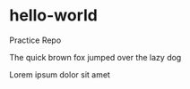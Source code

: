 # hello-world

Practice Repo

The quick brown fox jumped over the lazy dog

Lorem ipsum dolor sit amet
